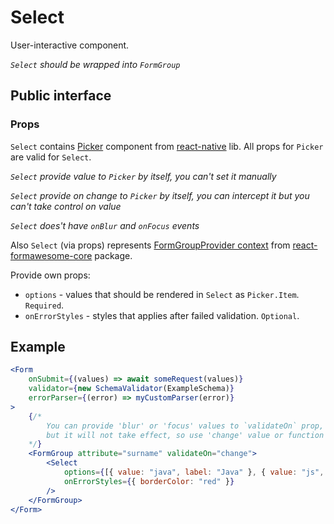 # Select

User-interactive component.

*`Select` should be wrapped into `FormGroup`*

## Public interface

### Props

`Select` contains [Picker](https://facebook.github.io/react-native/docs/picker) component from [react-native](https://github.com/facebook/react-native) lib. All props for `Picker` are valid for `Select`.

*`Select` provide value to `Picker` by itself, you can't set it manually*

*`Select` provide on change to `Picker` by itself, you can intercept it but you can't take control on value*

*`Select` does't have `onBlur` and `onFocus` events*


Also `Select` (via props) represents [FormGroupProvider context](https://github.com/MAKARD/react-formawesome-core/blob/master/docs/FormGroupProvider.md#context) from [react-formawesome-core](https://github.com/MAKARD/react-formawesome-core) package.

Provide own props:
 - `options` - values that should be rendered in `Select` as `Picker.Item`. `Required`.
 - `onErrorStyles` - styles that applies after failed validation. `Optional`.

## Example

```jsx
<Form 
    onSubmit={(values) => await someRequest(values)}
    validator={new SchemaValidator(ExampleSchema)}
    errorParser={(error) => myCustomParser(error)}
>
    {/* 
        You can provide 'blur' or 'focus' values to `validateOn` prop,
        but it will not take effect, so use 'change' value or function
    */}
    <FormGroup attribute="surname" validateOn="change">
        <Select
            options={[{ value: "java", label: "Java" }, { value: "js", label: "JavaScript" }]}
            onErrorStyles={{ borderColor: "red" }}
        />
    </FormGroup>
</Form>
```
